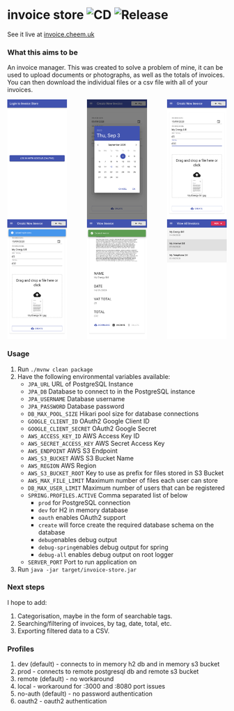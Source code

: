 # invoice store ![CD](https://github.com/cheemcheem/invoice-store/workflows/CD/badge.svg) ![Release](https://github.com/cheemcheem/invoice-store/workflows/Release/badge.svg)

See it live at [invoice.cheem.uk](https://invoice.cheem.uk)

### What this aims to be
An invoice manager. This was created to solve a problem of mine, it can be used to upload documents or photographs, as well as the totals of invoices. You can then download the individual files or a csv file with all of your invoices.

<div style=";width:100%; display:flex; flex-direction:row; flex-wrap:wrap; justify-content:space-between;">
  <img src="/screenshots/login.png?raw=true"     height="275" alt="Screenshot of login page."       />
  <img src="/screenshots/date.png?raw=true"      height="275" alt="Screenshot of date picker."      />
  <img src="/screenshots/form.png?raw=true"      height="275" alt="Screenshot of new invoice form." />
  <img src="/screenshots/uploading.png?raw=true" height="275" alt="Screenshot of uploading invoice."/>
  <img src="/screenshots/created-1.png?raw=true" height="275" alt="Screenshot of a created invoice."/>
  <img src="/screenshots/all.png?raw=true"       height="275" alt="Screenshot of all invoices page."/>
</div>

### Usage
1. Run `./mvnw clean package`
2. Have the following environmental variables available:
    - `JPA_URL` URL of PostgreSQL Instance
    - `JPA_DB` Database to connect to in the PostgreSQL instance
    - `JPA_USERNAME` Database username
    - `JPA_PASSWORD` Database password
    - `DB_MAX_POOL_SIZE` Hikari pool size for database connections
    - `GOOGLE_CLIENT_ID` OAuth2 Google Client ID
    - `GOOGLE_CLIENT_SECRET` OAuth2 Google Secret
    - `AWS_ACCESS_KEY_ID` AWS Access Key ID
    - `AWS_SECRET_ACCESS_KEY` AWS Secret Access Key
    - `AWS_ENDPOINT` AWS S3 Endpoint
    - `AWS_S3_BUCKET` AWS S3 Bucket Name
    - `AWS_REGION` AWS Region
    - `AWS_S3_BUCKET_ROOT` Key to use as prefix for files stored in S3 Bucket
    - `AWS_MAX_FILE_LIMIT` Maximum number of files each user can store
    - `DB_MAX_USER_LIMIT` Maximum number of users that can be registered
    - `SPRING.PROFILES.ACTIVE` Comma separated list of below
        - `prod` for PostgreSQL connection
        - `dev` for H2 in memory database
        - `oauth` enables OAuth2 support
        - `create` will force create the required database schema on the database
        - `debug`enables debug output
        - `debug-spring`enables debug output for spring
        - `debug-all` enables debug output on root logger
    - `SERVER_PORT` Port to run application on
3. Run `java -jar target/invoice-store.jar`

### Next steps
I hope to add:
1. Categorisation, maybe in the form of searchable tags.
2. Searching/filtering of invoices, by tag, date, total, etc.
3. Exporting filtered data to a CSV.

### Profiles
1. dev (default) - connects to in memory h2 db and in memory s3 bucket
2. prod - connects to remote postgresql db and remote s3 bucket
3. remote (default) - no workaround
4. local - workaround for :3000 and :8080 port issues
5. no-auth (default) - no password authentication
6. oauth2 - oauth2 authentication
